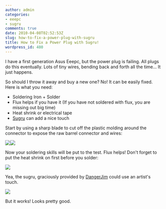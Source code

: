 ```yaml
---
author: admin
categories:
- eeepc
- sugru
comments: true
date: 2010-04-08T02:52:53Z
slug: how-to-fix-a-power-plug-with-sugru
title: How to Fix a Power Plug with Sugru!
wordpress_id: 480
---
```


I have a first generation Asus Eeepc, but the power plug is failing. All plugs do this eventually. Lots of tiny wires, bending back and forth all the time... It just happens.

So should I throw it away and buy a new one? No! It can be easily fixed. Here is what you need:

  * Soldering Iron + Solder
  * Flux helps if you have it (If you have not soldered with flux, you are missing out big time)
  * Heat shrink or electrical tape
  * [Sugru](http://sugru.com/) can add a nice touch

Start by using a sharp blade to cut off the plastic molding around the connector to expose the raw barrel connector and wires:

[![](/uploads/plug-300x222.jpg)](/uploads/plug.jpg)[![](/uploads/2010-04-07-19.37.16-300x192.jpg)](/uploads/2010-04-07-19.37.16.jpg)

Now your soldering skills will be put to the test. Flux helps! Don't forget to put the heat shrink on first before you solder:

[![](/uploads/soldering-1024x743.jpg)](/uploads/soldering.jpg)

Yea, the sugru, graciously provided by [DangerJim](http://www.dangerjim.com/) could use an artist's touch.

[![](/uploads/2010-04-07-19.54.19-1024x824.jpg)](/uploads/2010-04-07-19.54.19.jpg)

But it works! Looks pretty good.
